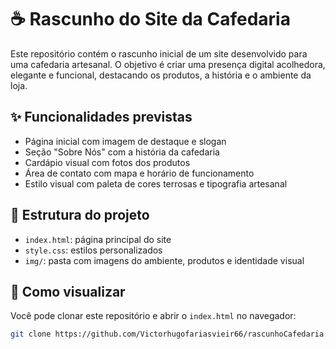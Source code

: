 # ☕ Rascunho do Site da Cafedaria

Este repositório contém o rascunho inicial de um site desenvolvido para uma cafedaria artesanal. O objetivo é criar uma presença digital acolhedora, elegante e funcional, destacando os produtos, a história e o ambiente da loja.

## ✨ Funcionalidades previstas

- Página inicial com imagem de destaque e slogan
- Seção "Sobre Nós" com a história da cafedaria
- Cardápio visual com fotos dos produtos
- Área de contato com mapa e horário de funcionamento
- Estilo visual com paleta de cores terrosas e tipografia artesanal

## 📁 Estrutura do projeto

- `index.html`: página principal do site
- `style.css`: estilos personalizados
- `img/`: pasta com imagens do ambiente, produtos e identidade visual

## 🚀 Como visualizar

Você pode clonar este repositório e abrir o `index.html` no navegador:

```bash
git clone https://github.com/Victorhugofariasvieir66/rascunhoCafedaria.git
